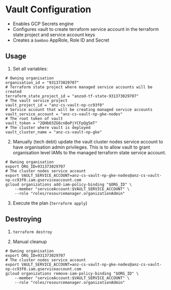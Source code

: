 # Vault Configuration

- Enables GCP Secrets engine
- Configures vault to create terraform service account in the terraform state project and service account keys
- Creates a `bamboo` AppRole, Role ID and Secret

## Usage

1. Set all variables:

```
# Owning organisation
organisation_id = "931373029707"
# Terraform state project where managed service accounts will be created
terraform_state_project_id = "anzod-tf-state-931373029707"
# The vault service project
vault_project_id = "anz-cs-vault-np-cc93f0"
# Service account that will be creating managed service accounts
vault_service_account = "anz-cs-vault-np-gke-nodes"
# The root token of vault
vault_token = "2QHbO3ZG6cnBoPjYCFpQg5mT"
# The cluster where vault is deployed
vault_cluster_name = "anz-cs-vault-np-gke"
```

2. Manually (tech debt) update the vault cluster nodes service account to have organisation admin privileges. This is to allow vault to grant
   organisation level IAMs to the managed terraform state service account.
   

```
# Owning organisation
export ORG_ID=931373029707
# The cluster nodes service account
export VAULT_SERVICE_ACCOUNT=anz-cs-vault-np-gke-nodes@anz-cs-vault-np-cc93f0.iam.gserviceaccount.com
gcloud organizations add-iam-policy-binding "$ORG_ID" \
    --member "serviceAccount:$VAULT_SERVICE_ACCOUNT" \
    --role "roles/resourcemanager.organizationAdmin"
```

3. Execute the plan (`terraform apply`)

## Destroying

1. `terraform destroy`

1. Manual cleanup

```
# Owning organisation
export ORG_ID=931373029707
# The cluster nodes service account
export VAULT_SERVICE_ACCOUNT=anz-cs-vault-np-gke-nodes@anz-cs-vault-np-cc93f0.iam.gserviceaccount.com
gcloud organizations remove-iam-policy-binding "$ORG_ID" \
    --member "serviceAccount:$VAULT_SERVICE_ACCOUNT" \
    --role "roles/resourcemanager.organizationAdmin"
```
